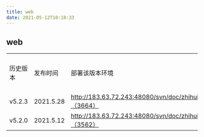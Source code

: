 ```yaml
---
title: web
date: 2021-05-12T10:18:33
---
```


## web

||||||
|---|---|---|---|---|
|历史版本|发布时间|部署该版本环境|下载路径|服务说明|
|v5.2.3|2021.5.28|http://183.63.72.243:48080/svn/doc/zhihui100/V5.2/web/V5.2.3.zip（3664）|[版本特性同webv9.4.3](http://apaas.wxchina.com:8881/2021/04/13/web%E7%AB%AFv9-4%E5%8F%91%E7%89%88%E6%97%A5%E5%BF%97/)|
|v5.2.0|2021.5.12|http://183.63.72.243:48080/svn/doc/zhihui100/V5.2/web/V5.2.0.zip（3562）||